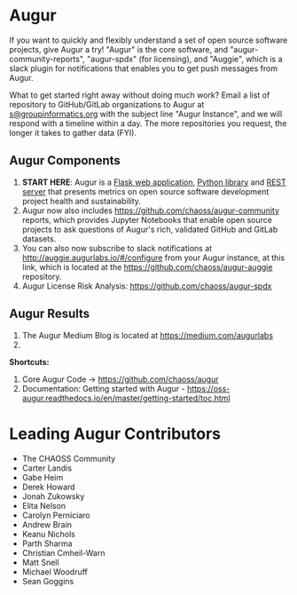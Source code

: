 # Augur

If you want to quickly and flexibly understand a set of open source software projects, give Augur a try! "Augur" is the core software, and "augur-community-reports", "augur-spdx" (for licensing), and "Auggie", which is a slack plugin for notifications that enables you to get push messages from Augur.

What to get started right away without doing much work? Email a list of repository to GitHub/GitLab organizations to Augur at s@groupinformatics.org with the subject line "Augur Instance", and we will respond with a timeline within a day. The more repositories you request, the longer it takes to gather data (FYI). 

## Augur Components
1. **START HERE**: Augur is a [Flask web application](http://augur.osshealth.io), [Python library](https://oss-augur.readthedocs.io/en/dev/library-documentation/python.html) and [REST server](http://augur.osshealth.io/static/api_docs/) that presents metrics on open source software development project health and sustainability.
2. Augur now also includes https://github.com/chaoss/augur-community reports, which provides Jupyter Notebooks that enable open source projects to ask questions of Augur's rich, validated GitHub and GitLab datasets. 
3. You can also now subscribe to slack notifications at http://auggie.augurlabs.io/#/configure from your Augur instance, at this link, which is located at the https://github.com/chaoss/augur-auggie repository. 
4. Augur License Risk Analysis: https://github.com/chaoss/augur-spdx

## Augur Results
1. The Augur Medium Blog is located at https://medium.com/augurlabs
2. 

**Shortcuts:**
1. Core Augur Code → https://github.com/chaoss/augur
2. Documentation: Getting started with Augur - https://oss-augur.readthedocs.io/en/master/getting-started/toc.html


# Leading Augur Contributors
 - The CHAOSS Community
 - Carter Landis
 - Gabe Heim
 - Derek Howard
 - Jonah Zukowsky
 - Elita Nelson
 - Carolyn Perniciaro
 - Andrew Brain
 - Keanu Nichols
 - Parth Sharma
 - Christian Cmheil-Warn
 - Matt Snell
 - Michael Woodruff
 - Sean Goggins
